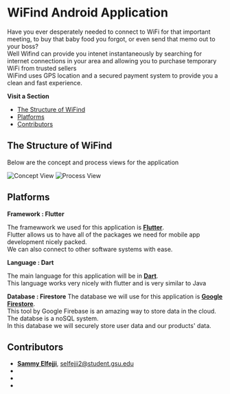 # WiFind Android Application

Have you ever desperately needed to connect to WiFi for that important meeting, to buy that baby food you forgot, or even send that memo out to your boss?<br>
Well Wifind can provide you intenet instantaneously by searching for internet connections in your area and allowing you to purchase temporary WiFi from trusted sellers<br>
WiFind uses GPS location and a secured payment system to provide you a clean and fast experience.

**Visit a Section**

- [The Structure of WiFind](#The-Structure-of-WiFind)
- [Platforms](#Platforms)
- [Contributors](#Contributors)

## The Structure of WiFind

Below are the concept and process views for the application

![Concept View](https://github.com/selfejji/WiFind/Teamm4-CP-design1.png?raw=true)
![Process View](https://github.com/selfejji/WiFind/Teamm4-CP-design2.png?raw=true)

## Platforms 

**Framework : Flutter**

The framewwork we used for this application is **[Flutter](https://www.flutter.dev/)**.<br>
Flutter allows us to have all of the packages we need for mobile app development nicely packed.<br>
We can also connect to other software systems with ease.

**Language : Dart**

The main language for this application will be in **[Dart](https://www.dart.dev/)**.<br>
This language works very nicely with flutter and is very similar to Java

**Database : Firestore**
The database we will use for this application is **[Google Firestore](https://firebase.google.com/docs/firestore)**.<br>
This tool by Google Firebase is an amazing way to store data in the cloud. The databse is a noSQL system.<br>
In this database we will securely store user data and our products' data.

## Contributors
- **[Sammy Elfejji](https://www.github.com/selfejji/)**, selfejji2@student.gsu.edu<br>
- 
- 
- 





